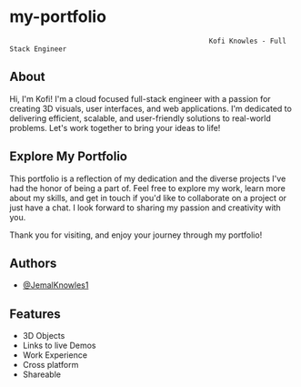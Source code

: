 
# my-portfolio



                                                     Kofi Knowles - Full Stack Engineer

## About
Hi, I'm Kofi! I'm a cloud focused full-stack engineer with a passion for creating 3D visuals, user interfaces, and web applications. I'm dedicated to delivering efficient, scalable, and user-friendly solutions to real-world problems. Let's work together to bring your ideas to life!

## Explore My Portfolio
This portfolio is a reflection of my dedication and the diverse projects I've had the honor of being a part of. Feel free to explore my work, learn more about my skills, and get in touch if you'd like to collaborate on a project or just have a chat. I look forward to sharing my passion and creativity with you.

Thank you for visiting, and enjoy your journey through my portfolio!



## Authors

- [@JemalKnowles1](https://www.github.com/JemalKnowles1)


## Features

- 3D Objects
- Links to live Demos
- Work Experience
- Cross platform
- Shareable



